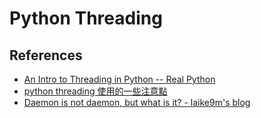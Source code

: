 # Python Threading

## References

- [An Intro to Threading in Python -- Real Python](https://realpython.com/intro-to-python-threading/)
- [python threading 使用的一些注意點](http://www.code2sec.com/python-threadingshi-yong-de-yi-xie-zhu-yi-dian.html)
- [Daemon is not daemon, but what is it? - laike9m's blog](https://laike9m.com/blog/daemon-is-not-daemon-but-what-is-it,97/)

